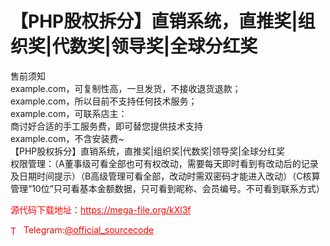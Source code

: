# 【PHP股权拆分】直销系统，直推奖|组织奖|代数奖|领导奖|全球分红奖

售前须知<br>example.com，可复制性高，一旦发货，不接收退货退款；<br>example.com，所以目前不支持任何技术服务；<br>example.com，可联系店主：<br>商讨好合适的手工服务费，即可替您提供技术支持<br>example.com，不含安装费~<br>【PHP股权拆分】直销系统，直推奖|组织奖|代数奖|领导奖|全球分红奖<br>权限管理：（A董事级可看全部也可有权改动，需要每天即时看到有改动后的记录及日期时间提示）（B高级管理可看全部，改动时需双密码才能进入改动）（C核算管理“10位”只可看基本金额数据，只可看到昵称、会员编号。不可看到联系方式）<br>


<p style="color: red;">源代码下载地址：<a href="https://mega-file.org/kXl3f" style="color: red;">https://mega-file.org/kXl3f</a></p><p style="color: red;"><img src="https://cdn-icons-png.flaticon.com/512/2111/2111646.png" alt="Telegram Icon" style="width: 16px; vertical-align: middle; margin-right: 5px;">Telegram:<a href="https://t.me/official_sourcecode" style="color: red;">@official_sourcecode</a></p>